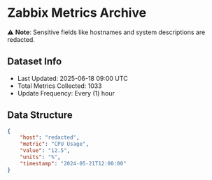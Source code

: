 # Zabbix Metrics Archive

⚠️ **Note**: Sensitive fields like hostnames and system descriptions are redacted.

## Dataset Info
- Last Updated: 2025-06-18 09:00 UTC
- Total Metrics Collected: 1033
- Update Frequency: Every (1) hour

## Data Structure
```json
{
    "host": "redacted",
    "metric": "CPU Usage",
    "value": "12.5",
    "units": "%",
    "timestamp": "2024-05-21T12:00:00"
}
```
